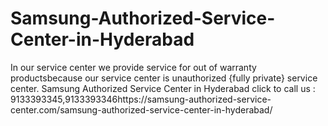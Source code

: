 # Samsung-Authorized-Service-Center-in-Hyderabad
In our service center we provide service for out of warranty productsbecause our service center is unauthorized {fully private} service center. Samsung Authorized Service Center in Hyderabad  click to call us : 9133393345,9133393346https://samsung-authorized-service-center.com/samsung-authorized-service-center-in-hyderabad/
